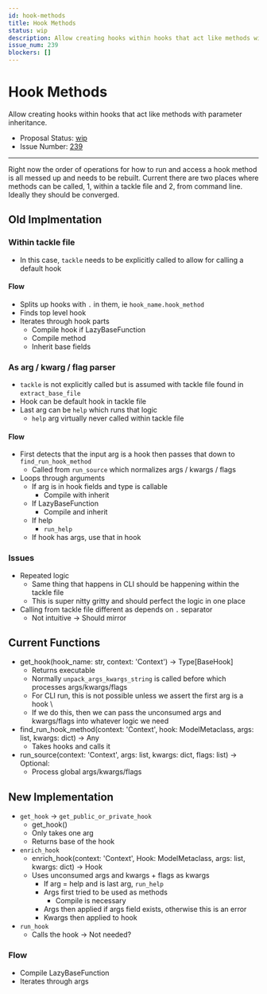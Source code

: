 ```yaml
---
id: hook-methods
title: Hook Methods
status: wip
description: Allow creating hooks within hooks that act like methods with parameter inheritance.
issue_num: 239
blockers: []
---
```

[//]: # (--start-header--DO NOT MODIFY)

# Hook Methods

Allow creating hooks within hooks that act like methods with parameter inheritance.

- Proposal Status: [wip](README.md#status)
- Issue Number: [239](https://github.com/sudoblockio/tackle/issue/239)
---
[//]: # (--end-header--start-body--MODIFY)

Right now the order of operations for how to run and access a hook method is all messed up and needs to be rebuilt. Current there are two places where methods can be called, 1, within a tackle file and 2, from command line. Ideally they should be converged.

## Old Implmentation

### Within tackle file

- In this case, `tackle` needs to be explicitly called to allow for calling a default hook

#### Flow

- Splits up hooks with `.` in them, ie `hook_name.hook_method`
- Finds top level hook
- Iterates through hook parts
  - Compile hook if LazyBaseFunction
  - Compile method
  - Inherit base fields

### As arg / kwarg / flag parser

- `tackle` is not explicitly called but is assumed with tackle file found in `extract_base_file`
- Hook can be default hook in tackle file
- Last arg can be `help` which runs that logic
  - `help` arg virtually never called within tackle file

#### Flow

- First detects that the input arg is a hook then passes that down to `find_run_hook_method`
  - Called from `run_source` which normalizes args / kwargs / flags
- Loops through arguments
  - If arg is in hook fields and type is callable
    - Compile with inherit
  - If LazyBaseFunction
    - Compile and inherit
  - If help
    - `run_help`
  - If hook has args, use that in hook

### Issues

- Repeated logic
  - Same thing that happens in CLI should be happening within the tackle file
  - This is super nitty gritty and should perfect the logic in one place
- Calling from tackle file different as depends on `.` separator
  - Not intuitive -> Should mirror

## Current Functions

- get_hook(hook_name: str, context: 'Context') -> Type[BaseHook]
  - Returns executable
  - Normally `unpack_args_kwargs_string` is called before which processes args/kwargs/flags
  - For CLI run, this is not possible unless we assert the first arg is a hook \
  - If we do this, then we can pass the unconsumed args and kwargs/flags into whatever logic we need
- find_run_hook_method(context: 'Context', hook: ModelMetaclass, args: list, kwargs: dict) -> Any
  - Takes hooks and calls it
- run_source(context: 'Context', args: list, kwargs: dict, flags: list) -> Optional:
  - Process global args/kwargs/flags


## New Implementation


- `get_hook` -> `get_public_or_private_hook`
  - get_hook()
  - Only takes one arg
  - Returns base of the hook
- `enrich_hook`
  - enrich_hook(context: 'Context', Hook: ModelMetaclass, args: list, kwargs: dict) -> Hook
  - Uses unconsumed args and kwargs + flags as kwargs
    - If arg = help and is last arg, `run_help`
    - Args first tried to be used as methods
      - Compile is necessary
    - Args then applied if args field exists, otherwise this is an error
    - Kwargs then applied to hook
- `run_hook`
  - Calls the hook -> Not needed?

### Flow

- Compile LazyBaseFunction
- Iterates through args

